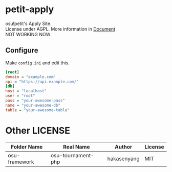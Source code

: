 # petit-apply
osu!petit's Apply Site.  
License under AGPL. More information in [Document](LICENSE)  
NOT WORKING NOW

## Configure
Make `config.ini` and edit this.
```ini
[root]
domain = "example.com"
api = "https://api.example.com/"
[db]
host = "localhost"
user = "root"
pass = "your-awesome-pass"
name = "your-awesome-db"
table = "your-awesome-table"
```

# Other LICENSE
| Folder Name   | Real Name          | Author      | License |
|---------------|--------------------|-------------|---------|
| osu-framework | osu-tournament-php | hakasenyang | MIT     |